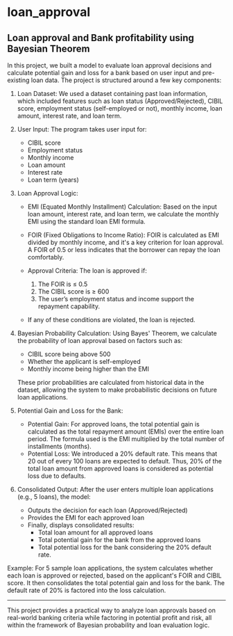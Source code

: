 # loan_approval
## Loan approval and Bank profitability using Bayesian Theorem 

In this project, we built a model to evaluate loan approval decisions and calculate potential gain and loss for a bank based on user input and pre-existing loan data. The project is structured around a few key components:

1. Loan Dataset: We used a dataset containing past loan information, which included features such as loan status (Approved/Rejected), CIBIL score, employment status (self-employed or not), monthly income, loan amount, interest rate, and loan term.

2. User Input: The program takes user input for:
   - CIBIL score
   - Employment status
   - Monthly income
   - Loan amount
   - Interest rate
   - Loan term (years)

3. Loan Approval Logic:
   - EMI (Equated Monthly Installment) Calculation: Based on the input loan amount, interest rate, and loan term, we calculate the monthly EMI using the standard loan EMI formula.
   
   - FOIR (Fixed Obligations to Income Ratio): FOIR is calculated as EMI divided by monthly income, and it's a key criterion for loan approval. A FOIR of 0.5 or less indicates that the borrower can repay the loan comfortably.

   - Approval Criteria: The loan is approved if:
     1. The FOIR is ≤ 0.5
     2. The CIBIL score is ≥ 600
     3. The user’s employment status and income support the repayment capability.

   - If any of these conditions are violated, the loan is rejected.

4. Bayesian Probability Calculation:
   Using Bayes' Theorem, we calculate the probability of loan approval based on factors such as:
   - CIBIL score being above 500
   - Whether the applicant is self-employed
   - Monthly income being higher than the EMI
   
   These prior probabilities are calculated from historical data in the dataset, allowing the system to make probabilistic decisions on future loan applications.

5. Potential Gain and Loss for the Bank:
   - Potential Gain: For approved loans, the total potential gain is calculated as the total repayment amount (EMIs) over the entire loan period. The formula used is the EMI multiplied by the total number of installments (months).
   - Potential Loss: We introduced a 20% default rate. This means that 20 out of every 100 loans are expected to default. Thus, 20% of the total loan amount from approved loans is considered as potential loss due to defaults.

6. Consolidated Output:
   After the user enters multiple loan applications (e.g., 5 loans), the model:
   - Outputs the decision for each loan (Approved/Rejected)
   - Provides the EMI for each approved loan
   - Finally, displays consolidated results:
     - Total loan amount for all approved loans
     - Total potential gain for the bank from the approved loans
     - Total potential loss for the bank considering the 20% default rate.

 Example:
For 5 sample loan applications, the system calculates whether each loan is approved or rejected, based on the applicant's FOIR and CIBIL score. It then consolidates the total potential gain and loss for the bank. The default rate of 20% is factored into the loss calculation.

---

This project provides a practical way to analyze loan approvals based on real-world banking criteria while factoring in potential profit and risk, all within the framework of Bayesian probability and loan evaluation logic.

